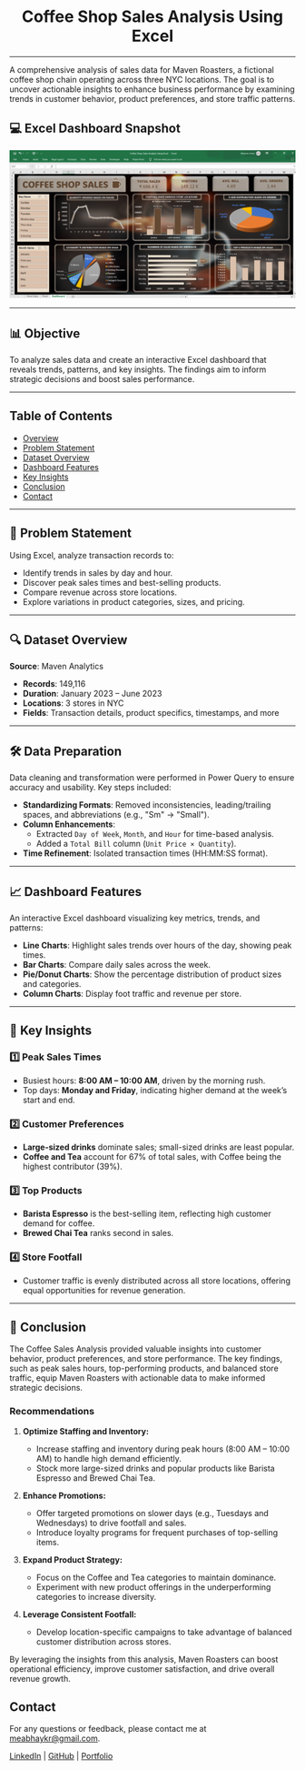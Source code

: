 <h1 align="center">Coffee Shop Sales Analysis Using Excel</h1>

---


A comprehensive analysis of sales data for Maven Roasters, a fictional coffee shop chain operating across three NYC locations. The goal is to uncover actionable insights to enhance business performance by examining trends in customer behavior, product preferences, and store traffic patterns.


## 💻 **Excel Dashboard Snapshot**

<p align="center">
    <img src="https://github.com/meabhaykr/Coffee-Shop-Sales-Analysis-Using-Excel/blob/main/Dashboard%20Image.png" alt="Dashboard Image">
</p>

---

## 📊 **Objective**
To analyze sales data and create an interactive Excel dashboard that reveals trends, patterns, and key insights. The findings aim to inform strategic decisions and boost sales performance. 

---

## Table of Contents

- [Overview](#overview)
- [Problem Statement](#problem-statement)
- [Dataset Overview](#dataset-overview)
- [Dashboard Features](#dashboard-features)
- [Key Insights](#key-insights)
- [Conclusion](#conclusion)
- [Contact](#contact)

---

## 🧩 **Problem Statement**
Using Excel, analyze transaction records to:
- Identify trends in sales by day and hour.
- Discover peak sales times and best-selling products.
- Compare revenue across store locations.
- Explore variations in product categories, sizes, and pricing.

---

## 🔍 **Dataset Overview**
**Source**: Maven Analytics  
- **Records**: 149,116  
- **Duration**: January 2023 – June 2023  
- **Locations**: 3 stores in NYC  
- **Fields**: Transaction details, product specifics, timestamps, and more  

---

## 🛠 **Data Preparation**
Data cleaning and transformation were performed in Power Query to ensure accuracy and usability. Key steps included:  
- **Standardizing Formats**: Removed inconsistencies, leading/trailing spaces, and abbreviations (e.g., "Sm" → "Small").  
- **Column Enhancements**:  
  - Extracted `Day of Week`, `Month`, and `Hour` for time-based analysis.  
  - Added a `Total Bill` column (`Unit Price × Quantity`).  
- **Time Refinement**: Isolated transaction times (HH:MM:SS format).  

---

## 📈 **Dashboard Features**
An interactive Excel dashboard visualizing key metrics, trends, and patterns:  
- **Line Charts**: Highlight sales trends over hours of the day, showing peak times.  
- **Bar Charts**: Compare daily sales across the week.  
- **Pie/Donut Charts**: Show the percentage distribution of product sizes and categories.  
- **Column Charts**: Display foot traffic and revenue per store.  

---

## 🔑 **Key Insights**
### 1️⃣ **Peak Sales Times**  
- Busiest hours: **8:00 AM – 10:00 AM**, driven by the morning rush.  
- Top days: **Monday and Friday**, indicating higher demand at the week’s start and end.  

### 2️⃣ **Customer Preferences**  
- **Large-sized drinks** dominate sales; small-sized drinks are least popular.  
- **Coffee and Tea** account for 67% of total sales, with Coffee being the highest contributor (39%).  

### 3️⃣ **Top Products**  
- **Barista Espresso** is the best-selling item, reflecting high customer demand for coffee.  
- **Brewed Chai Tea** ranks second in sales.  

### 4️⃣ **Store Footfall**  
- Customer traffic is evenly distributed across all store locations, offering equal opportunities for revenue generation.  

---

## 🏁 **Conclusion**  
The Coffee Sales Analysis provided valuable insights into customer behavior, product preferences, and store performance. The key findings, such as peak sales hours, top-performing products, and balanced store traffic, equip Maven Roasters with actionable data to make informed strategic decisions.  

### **Recommendations**  
1. **Optimize Staffing and Inventory:**  
   - Increase staffing and inventory during peak hours (8:00 AM – 10:00 AM) to handle high demand efficiently.  
   - Stock more large-sized drinks and popular products like Barista Espresso and Brewed Chai Tea.  

2. **Enhance Promotions:**  
   - Offer targeted promotions on slower days (e.g., Tuesdays and Wednesdays) to drive footfall and sales.  
   - Introduce loyalty programs for frequent purchases of top-selling items.  

3. **Expand Product Strategy:**  
   - Focus on the Coffee and Tea categories to maintain dominance.  
   - Experiment with new product offerings in the underperforming categories to increase diversity.  

4. **Leverage Consistent Footfall:**  
   - Develop location-specific campaigns to take advantage of balanced customer distribution across stores.  

By leveraging the insights from this analysis, Maven Roasters can boost operational efficiency, improve customer satisfaction, and drive overall revenue growth.

## Contact

For any questions or feedback, please contact me at [meabhaykr@gmail.com](mailto:meabhaykr@gmail.com).

[LinkedIn](https://www.linkedin.com/in/meabhaykr) | [GitHub](https://github.com/meabhaykr) | [Portfolio](https://meabhaykr.github.io)
